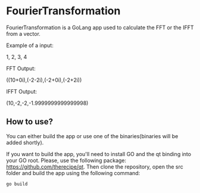 # FourierTransformation

FourierTransformation is a GoLang app used to calculate the FFT or the IFFT from a vector. 

Example of a input:

1, 2, 3, 4

FFT Output:

((10+0i),(-2-2i),(-2+0i),(-2+2i))

IFFT Output:

(10,-2,-2,-1.9999999999999998)

## How to use?

You can either build the app or use one of the binaries(binaries will be added shortly).

If you want to build the app, you'll need to install GO and the qt binding into your GO root. Please, use the following package: https://github.com/therecipe/qt.
Then clone the repository, open the src folder and build the app using the following command:

`go build`
